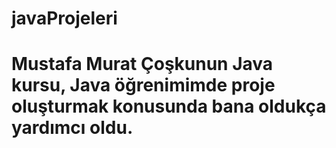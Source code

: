 # javaProjeleri
# Mustafa Murat Çoşkunun Java kursu, Java öğrenimimde proje oluşturmak konusunda bana oldukça yardımcı oldu.
